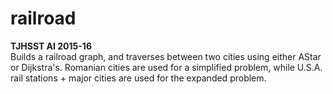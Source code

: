 # railroad
**TJHSST AI 2015-16**  
Builds a railroad graph, and traverses between two cities using either AStar or Dijkstra's. 
Romanian cities are used for a simplified problem, while U.S.A. rail stations + major cities are used for the expanded problem.
